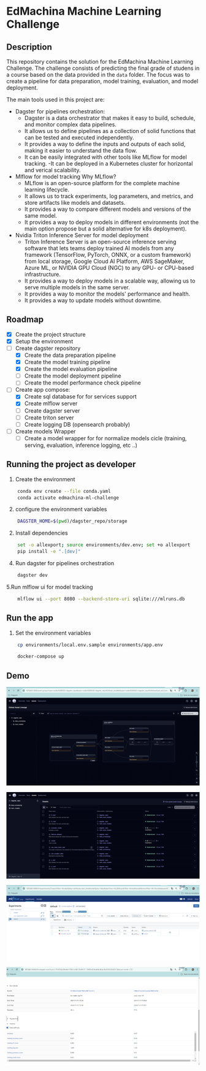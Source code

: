 # EdMachina Machine Learning Challenge


## Description
This repository contains the solution for the EdMachina Machine Learning Challenge. The challenge consists of predicting the final grade of studens in a course based on the data provided in the `data` folder.
The focus was to create a pipeline for data preparation, model training, evaluation, and model deployment.

The main tools used in this project are:
- Dagster for pipelines orchestration:
    - Dagster is a data orchestrator that makes it easy to build, schedule, and monitor complex data pipelines.
    - It allows us to define pipelines as a collection of solid functions that can be tested and executed independently.
    - It provides a way to define the inputs and outputs of each solid, making it easier to understand the data flow.
    - It can be easily integrated with other tools like MLflow for model tracking.
    -It can be deployed in a Kubernetes cluster for horizontal and verical scalability.
- Mlflow for model tracking
    Why MLflow?
    - MLflow is an open-source platform for the complete machine learning lifecycle.
    - It allows us to track experiments, log parameters, and metrics, and store artifacts like models and datasets.
    - It provides a way to compare different models and versions of the same model.
    - It provides a way to deploy models in different environments (not the main option propose but a solid alternative for k8s deployment).
- Nvidia Triton Inference Server for model deployment
    - Triton Inference Server is an open-source inference serving software that lets teams deploy trained AI models from any framework (TensorFlow, PyTorch, ONNX, or a custom framework) from local storage, Google Cloud AI Platform, AWS SageMaker, Azure ML, or NVIDIA GPU Cloud (NGC) to any GPU- or CPU-based infrastructure.
    - It provides a way to deploy models in a scalable way, allowing us to serve multiple models in the same server.
    - It provides a way to monitor the models' performance and health.
    - It provides a way to update models without downtime.


## Roadmap
- [x] Create the project structure
- [x] Setup the environment
- [ ] Create dagster repository
    - [x] Create the data preparation pipeline
    - [x] Create the model training pipeline
    - [x] Create the model evaluation pipeline
    - [ ] Create the model deployment pipeline
    - [ ] Create the model performance check pipeline
- [ ] Create app compose:
    - [x] Create sql database for for services support
    - [x] Create mlflow server
    - [ ] Create dagster server
    - [ ] Create triton server
    - [ ] Create logging DB (opensearch probably)
- [ ] Create models Wrapper
    - [ ] Create a model wrapper for for normalize models cicle (training, serving, evaluation, inference logging, etc ..)

## Running the project as developer
1. Create the environment
```sh
	conda env create --file conda.yaml
    conda activate edmachina-ml-challenge
```
2. configure the environment variables
```sh
    DAGSTER_HOME=$(pwd)/dagster_repo/storage
```
2. Install dependencies
```sh
	set -o allexport; source environments/dev.env; set +o allexport 
    pip install -e ".[dev]"
```
4. Run dagster for pipelines orchestration
```sh
    dagster dev
```
5.Run mlflow ui for model tracking
```sh
    mlflow ui --port 8080 --backend-store-uri sqlite:///mlruns.db
```

## Run the app
1. Set the environment variables
```sh
    cp environments/local.env.sample environments/app.env
```

```sh
    docker-compose up
```
## Demo

![Shows the pipeline definition in the dagster UI](resources/imgs/AssetsDefinition.png)

![Shows the asset status](resources/imgs/AssetStatus.png)

![Shows the model registry in mlflow](resources/imgs/ModelRegistry.png)

![Shows the models comparison in mlflow](resources/imgs/ModelCompare.png)